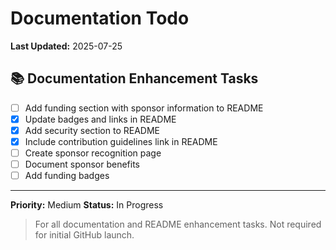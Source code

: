 # **Documentation** Todo

**Last Updated:** 2025-07-25

## 📚 Documentation Enhancement Tasks

- [ ] Add funding section with sponsor information to README
- [x] Update badges and links in README
- [x] Add security section to README
- [x] Include contribution guidelines link in README
- [ ] Create sponsor recognition page
- [ ] Document sponsor benefits
- [ ] Add funding badges

---

**Priority:** Medium
**Status:** In Progress

> For all documentation and README enhancement tasks. Not required for initial GitHub launch.
